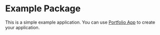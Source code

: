 # Example Package

This is a simple example application. You can use
[Portfolio App](https://github.com/ShehbazAlam/Python-Portfolio-Application/)
to create your application.
